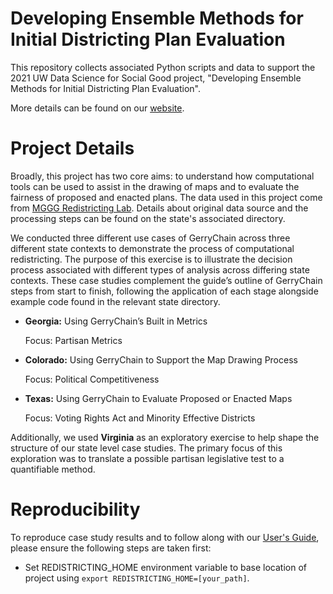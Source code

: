 # Developing Ensemble Methods for Initial Districting Plan Evaluation
This repository collects associated Python scripts and data to support the 2021 UW Data Science for Social Good project, "Developing Ensemble Methods for Initial Districting Plan Evaluation".

More details can be found on our [website](https://uwescience.github.io/DSSG2021-redistricting-website/).

# Project Details

Broadly, this project has two core aims: to understand how computational tools can be used to assist in the drawing of maps and to evaluate the fairness of proposed and enacted plans. The data used in this project come from [MGGG Redistricting Lab](https://github.com/mggg-states). Details about original data source and the processing steps can be found on the state's associated directory. 

We conducted three different use cases of GerryChain across three different state contexts to demonstrate the process of computational redistricting. The purpose of this exercise is to illustrate the decision process associated with different types of analysis across differing state contexts. These case studies complement the guide’s outline of GerryChain steps from start to finish, following the application of each stage alongside example code found in the relevant state directory.

* **Georgia:** Using GerryChain’s Built in Metrics
  
  Focus: Partisan Metrics

* **Colorado:** Using GerryChain to Support the Map Drawing Process

  Focus: Political Competitiveness

* **Texas:** Using GerryChain to Evaluate Proposed or Enacted Maps
 
  Focus: Voting Rights Act and Minority Effective Districts
  
Additionally, we used **Virginia** as an exploratory exercise to help shape the structure of our state level case studies. The primary focus of this exploration was to translate a possible partisan legislative test to a quantifiable method. 



# Reproducibility

To reproduce case study results and to follow along with our [User's Guide](https://uwescience.github.io/DSSG2021-redistricting-website/gerrychain/), please ensure the following steps are taken first:

* Set REDISTRICTING_HOME environment variable to base location of project using `export REDISTRICTING_HOME=[your_path]`.

